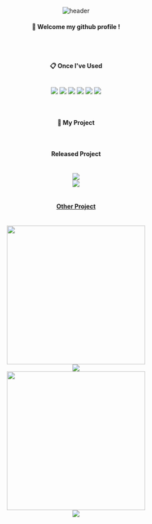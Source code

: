 <div align="center"> 

![header](https://capsule-render.vercel.app/api?type=cylinder&color=4a4a4a&height=150&section=header&text=GentleRaven_Games&fontColor=cacae2&fontSize=70&animation=fadeIn&fontAlignY=55&desc=%20&descAlignY=62&descAlign=62)
  
####  :wave: Welcome my github profile !

  
 <br/>
 <br/>
  
####  :clipboard: Once I've Used 
  
 <br/>
  
<img src="https://img.shields.io/badge/GameMaker-000000?style=for-the-badge&logo=gamemaker&logoColor=white">
<img src="https://img.shields.io/badge/Unity-8A9296?style=for-the-badge&logo=unity&logoColor=white">
<img src="https://img.shields.io/badge/Aseprite-3FCF8E?style=for-the-badge&logo=aseprite&logoColor=white">
<img src="https://img.shields.io/badge/Spine-F02E65?style=for-the-badge&logoColor=white">
<img src="https://img.shields.io/badge/github-181717?style=for-the-badge&logo=github&logoColor=white">
<img src="https://img.shields.io/badge/VSCode-007ACC?style=for-the-badge&logo=VisualStudioCode&logoColor=white">
 
   <br/>
   <br/>
   <br/>
 
####  :cinema: My Project

 
  <br/>

  ####  Released Project
  <br/>
  <img src="https://cdn.cloudflare.steamstatic.com/steam/apps/1160020/header.jpg?t=1610733196">
  <br/>
  <a href="https://store.steampowered.com/app/1160020/_/" target="_blank"><img src="https://img.shields.io/badge/Steam Page-000000?style=for-the-badge&logo=steam&logoColor=white"> 
  <br/>
  <br/>
    
  ####  Other Project
  <br/>
  <img src="https://cafeptthumb-phinf.pstatic.net/MjAyMzAxMTlfMjU3/MDAxNjc0MDc3NjU3NDQz.hNipS2Ne3NvCW_8HbmWrbcAu7xEwmdJMrDzcHVFygW8g.DeA-Zz_sPjzQ_PPj7nHDhu_H8P0pESb4cQca-1G-Oy4g.GIF/%EB%87%8C%EC%A0%88%ED%8F%AC.gif?type=w1600" width="320">
  <br/>
  <a href="https://www.youtube.com/watch?v=DWm6ppS_neE" target="_blank"><img src="https://img.shields.io/badge/Youtube-CD2640?style=for-the-badge&logo=youtube&logoColor=white">
  <br/>
  <img src="https://bicfest.org/up/showroom/aef0b2545bf350e9333402a5c8a13c001689269711.jpg" width="320">
  <br/>
  <a href="https://youtu.be/Q-wNL15Hn_I" target="_blank"><img src="https://img.shields.io/badge/Youtube-CD2640?style=for-the-badge&logo=youtube&logoColor=white">

    
</div>
